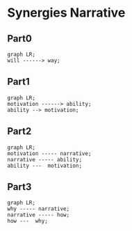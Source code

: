 
# Synergies Narrative

## Part0

```mermaid
graph LR;
will ------> way;
```

## Part1

```mermaid
graph LR;
motivation ------> ability;
ability --> motivation;
```

## Part2

```mermaid
graph LR;
motivation ----- narrative;
narrative ----- ability;
ability ---  motivation;
```

## Part3

```mermaid
graph LR;
why ----- narrative;
narrative ----- how;
how ---  why;
```
